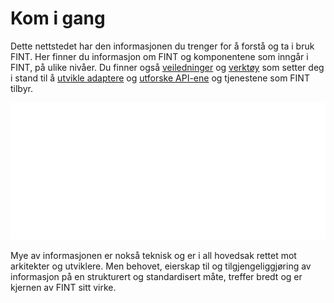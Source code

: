 # Kom i gang

Dette nettstedet har den informasjonen du trenger for å forstå og ta i bruk FINT. Her finner du informasjon om FINT og komponentene som inngår i FINT, på ulike nivåer. Du finner også <span class="getting-started-highlight">[veiledninger](tutorials.md)</span> og <span class="getting-started-highlight">[verktøy](tools.md)</span> som setter deg i stand til å <span class="getting-started-highlight">[utvikle adaptere](technical.md?id=developing-an-adapter)</span> og  <span class="getting-started-highlight">[utforske API-ene](technical.md?id=understanding-the-api)</span> og tjenestene som FINT tilbyr.

![ill1](_media/fint-cartoon-start-white.png ':no-zoom')

Mye av informasjonen er nokså teknisk og er i all hovedsak rettet mot arkitekter og utviklere. Men behovet, eierskap til og tilgjengeliggjøring av informasjon på en strukturert og standardisert måte, treffer bredt og er kjernen av FINT sitt virke.

